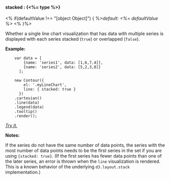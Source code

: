 #### **stacked** : {<%= type %>}

<% if(defaultValue !== "[object Object]") { %>*default: <%= defaultValue %>* <% }%>

Whether a single line chart visualization that has data with multiple series is displayed with each series stacked (`true`) or overlapped (`false`).

**Example:**

        var data = [
            {name: 'series1', data: [1,6,7,4]}, 
            {name: 'series2', data: [5,2,3,8]}
          ];

        new Contour({
            el: '.myLineChart',
            line: { stacked: true }
          })
        .cartesian()
        .line(data)
        .legend(data)
        .tooltip()
        .render();

*[Try it.](<%= jsFiddleLink %>)*

**Notes:**

If the series do not have the same number of data points, the series with the most number of data points needs to be the first series in the set if you are using `{stacked: true}`. (If the first series has fewer data points than one of the later series, an error is thrown when the `line` visualization is rendered. This is a known behavior of the underlying `d3.layout.stack` implementation.)

